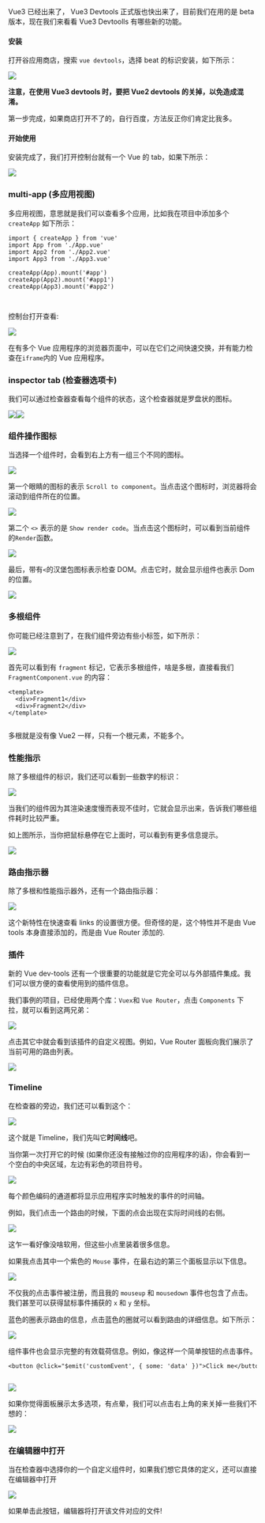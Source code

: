 Vue3 已经出来了， Vue3 Devtools 正式版也快出来了，目前我们在用的是 beta 版本，现在我们来看看 Vue3 Devtoolls 有哪些新的功能。

#### 安装

打开谷应用商店，搜索 `vue devtools`，选择 beat 的标识安装，如下所示：

![](https://mmbiz.qpic.cn/mmbiz_png/LDPLltmNy578TcTW92eH34oC0KZvgCvqmfbnRlmCR6nh2HDu2A34oa4TZNxJxWV4oicodRP7FB8rbbWQvsbXY2w/640?wx_fmt=png)

**注意，在使用 Vue3 devtools 时，要把 Vue2 devtools 的关掉，以免造成混淆。**

第一步完成，如果商店打开不了的，自行百度，方法反正你们肯定比我多。

#### 开始使用

安装完成了，我们打开控制台就有一个 Vue 的 tab，如果下所示：

![](https://mmbiz.qpic.cn/mmbiz_png/LDPLltmNy578TcTW92eH34oC0KZvgCvqa8IAz4BNKrbmV5L2attA5ziaLXAHuqRIibcJMfaz1f0aDMB7HTn2l19w/640?wx_fmt=png)

### multi-app (多应用视图)

多应用视图，意思就是我们可以查看多个应用，比如我在项目中添加多个 `createApp` 如下所示：

```
import { createApp } from 'vue'
import App from './App.vue'
import App2 from './App2.vue'
import App3 from './App3.vue'

createApp(App).mount('#app')
createApp(App2).mount('#app1')
createApp(App3).mount('#app2')



```

控制台打开查看:

![](https://mmbiz.qpic.cn/mmbiz_png/LDPLltmNy578TcTW92eH34oC0KZvgCvqjWIWsl6iaqpD0Z1XLqrR2LQHavTg2j5UYJ0r5ia8ApkicjysOGYTpcqCQ/640?wx_fmt=png)

在有多个 Vue 应用程序的浏览器页面中，可以在它们之间快速交换，并有能力检查在`iframe`内的 Vue 应用程序。

### inspector tab (检查器选项卡)

我们可以通过检查器查看每个组件的状态，这个检查器就是罗盘状的图标。

![](https://mmbiz.qpic.cn/mmbiz_png/LDPLltmNy578TcTW92eH34oC0KZvgCvqVcwKAppcicUzAVVNewgIH2sKUHY1icTdTOzyzVZtay5dp7lxWC7FR7bA/640?wx_fmt=png)![](https://mmbiz.qpic.cn/mmbiz_gif/LDPLltmNy578TcTW92eH34oC0KZvgCvqzE1bvNUoZlFELjsGU5kd2XgtjcvIOqMLPpbsUdeM7r0ENsI2mUUUTg/640?wx_fmt=gif)

### 组件操作图标

当选择一个组件时，会看到右上方有一组三个不同的图标。

![](https://mmbiz.qpic.cn/mmbiz_png/LDPLltmNy578TcTW92eH34oC0KZvgCvqy4otj3syJB31uVh8Uze9Z1ibj85GibKI6HxJ9nfoXe9bv4rCQDWap8ibw/640?wx_fmt=png)

第一个眼睛的图标的表示 `Scroll to component`。当点击这个图标时，浏览器将会滚动到组件所在的位置。

![](https://mmbiz.qpic.cn/mmbiz_gif/LDPLltmNy578TcTW92eH34oC0KZvgCvqlMxUhBj2K0dhvneg4gPc2DNSbegOibzPdROiaDudd9X2eqHZia1FdPgDQ/640?wx_fmt=gif)

第二个 `<>` 表示的是 `Show render code`。当点击这个图标时，可以看到当前组件的`Render`函数。

![](https://mmbiz.qpic.cn/mmbiz_gif/LDPLltmNy578TcTW92eH34oC0KZvgCvqpTvDDjB0COSAzaSfThfYOzQIGPpB3nAUNDqjlbcjgYMQtFG8juZX1g/640?wx_fmt=gif)

最后，带有`<`的汉堡包图标表示检查 DOM。点击它时，就会显示组件也表示 Dom 的位置。

![](https://mmbiz.qpic.cn/mmbiz_gif/LDPLltmNy578TcTW92eH34oC0KZvgCvqp3ndCBzbggLh1NEB9GIWAlYxeJlIeDDtKgicZ4MM8fL5icicUsZSWatmg/640?wx_fmt=gif)

### 多根组件

你可能已经注意到了，在我们组件旁边有些小标签，如下所示：

![](https://mmbiz.qpic.cn/mmbiz_png/LDPLltmNy578TcTW92eH34oC0KZvgCvqqpbFeBdZIEU4KkGY9tiaLyeQDTvJpCUTwjMU0frlGu1bkRiaxT0ysxRg/640?wx_fmt=png)

首先可以看到有 `fragment` 标记，它表示多根组件，啥是多根，直接看我们`FragmentComponent.vue` 的内容：

```
<template>
  <div>Fragment1</div>
  <div>Fragment2</div>
</template>


```

多根就是没有像 Vue2 一样，只有一个根元素，不能多个。

### 性能指示

除了多根组件的标识，我们还可以看到一些数字的标识：

![](https://mmbiz.qpic.cn/mmbiz_png/LDPLltmNy578TcTW92eH34oC0KZvgCvqmicCYhA0OfIDpN3VK7ocFV4ARJs6teJ9tjxZNe92qQ9Mp5RiblzwLDOQ/640?wx_fmt=png)

当我们的组件因为其渲染速度慢而表现不佳时，它就会显示出来，告诉我们哪些组件耗时比较严重。

如上图所示，当你把鼠标悬停在它上面时，可以看到有更多信息提示。

![](https://mmbiz.qpic.cn/mmbiz_png/LDPLltmNy578TcTW92eH34oC0KZvgCvq3M0NvEMja3fibzEEdRSfvySEbD2zRBgd0IGTjJM8mMlLH8rJgjIycEQ/640?wx_fmt=png)

### 路由指示器

除了多根和性能指示器外，还有一个路由指示器：

![](https://mmbiz.qpic.cn/mmbiz_png/LDPLltmNy578TcTW92eH34oC0KZvgCvqjqVZ36OBXJicOWOibXp98hjau1niafHo18kwtAzYU4vSNY2UAod2ywqRw/640?wx_fmt=png)

这个新特性在快速查看 links 的设置很方便。但奇怪的是，这个特性并不是由 Vue tools 本身直接添加的，而是由 Vue Router 添加的.

### 插件

新的 Vue dev-tools 还有一个很重要的功能就是它完全可以与外部插件集成。我们可以很方便的查看使用到的插件信息。

我们事例的项目，已经使用两个库：`Vuex`和 `Vue Router`，点击 `Components` 下拉，就可以看到这两兄弟：

![](https://mmbiz.qpic.cn/mmbiz_png/LDPLltmNy578TcTW92eH34oC0KZvgCvqEr15SHnRnbPew5icJqicXHQh4WIMwlicuKGtbMTEH8eBRcxwU42MmE7hQ/640?wx_fmt=png)

点击其它中就会看到该插件的自定义视图。例如，Vue Router 面板向我们展示了当前可用的路由列表。

![](https://mmbiz.qpic.cn/mmbiz_png/LDPLltmNy578TcTW92eH34oC0KZvgCvqxZFGKvn0UCy8v3oARR0DV4fOq4bI8TDlLNia4jkwZbgkO88RzO2RGxw/640?wx_fmt=png)

### Timeline

在检查器的旁边，我们还可以看到这个：

![](https://mmbiz.qpic.cn/mmbiz_png/LDPLltmNy578TcTW92eH34oC0KZvgCvqJh5cf0fN7zquQo2VWkzVwdhdS4tsgX4ibgulBVO6qKORe1ficYepuApw/640?wx_fmt=png)

这个就是 Timeline，我们先叫它**时间线**吧。

当你第一次打开它的时候 (如果你还没有接触过你的应用程序的话)，你会看到一个空白的中央区域，左边有彩色的项目符号。

![](https://mmbiz.qpic.cn/mmbiz_png/LDPLltmNy578TcTW92eH34oC0KZvgCvqwKZJ4dicz61qRbsteMlbHenhOtqErp3dUOmBGjy0gqrSNQ9o000jmsw/640?wx_fmt=png)

每个颜色编码的通道都将显示应用程序实时触发的事件的时间轴。

例如，我们点击一个路由的时候，下面的点会出现在实际时间线的右侧。

![](https://mmbiz.qpic.cn/mmbiz_png/LDPLltmNy578TcTW92eH34oC0KZvgCvqDddszRrk4ID5qdibrEbXuwcyhiatOcxte6RPZGxdLovIO0VG4q8NOibyA/640?wx_fmt=png)

这乍一看好像没啥软用，但这些小点里装着很多信息。

如果我点击其中一个紫色的 `Mouse` 事件，在最右边的第三个面板显示以下信息。

![](https://mmbiz.qpic.cn/mmbiz_png/LDPLltmNy578TcTW92eH34oC0KZvgCvq2cIElbgR5m5wTb4wu0EV80UGrOfUxJFntNcZH4RUg1btndAXtuQZ1g/640?wx_fmt=png)

不仅我的点击事件被注册，而且我的 `mouseup` 和 `mousedown` 事件也包含了点击。我们甚至可以获得鼠标事件捕获的 `x` 和 `y` 坐标。

蓝色的圈表示路由的信息，点击蓝色的圈就可以看到路由的详细信息。如下所示：

![](https://mmbiz.qpic.cn/mmbiz_png/LDPLltmNy578TcTW92eH34oC0KZvgCvqtUgxxpeU4RlvetSYlz8ZfWxSWxu7tnGhc9NJ7Hmo4L3N0HGIehIy1A/640?wx_fmt=png)

组件事件也会显示完整的有效载荷信息。例如，像这样一个简单按钮的点击事件。

```
<button @click="$emit('customEvent', { some: 'data' })">Click me</button>


```

![](https://mmbiz.qpic.cn/mmbiz_png/LDPLltmNy578TcTW92eH34oC0KZvgCvqtPPicvgwOQaU35zj6qMatbHV41FaRX1icnFaLTlYxGZE6PqBzD98icOuw/640?wx_fmt=png)

如果你觉得面板展示太多选项，有点晕，我们可以点击右上角的来关掉一些我们不想的：

![](https://mmbiz.qpic.cn/mmbiz_png/LDPLltmNy578TcTW92eH34oC0KZvgCvq2rd9SRIcibcOFC81Qck6glzyU3RVA5c5uiczN96HwXMeWaaJQuALG1gw/640?wx_fmt=png)

### 在编辑器中打开

当在检查器中选择你的一个自定义组件时，如果我们想它具体的定义，还可以直接在编辑器中打开

![](https://mmbiz.qpic.cn/mmbiz_png/LDPLltmNy578TcTW92eH34oC0KZvgCvqfr70ic8Pmx4WibfprQSIXkQlma72BRyQU9UCtRGp7IrajckXHcZynic1w/640?wx_fmt=png)

如果单击此按钮，编辑器将打开该文件对应的文件!
